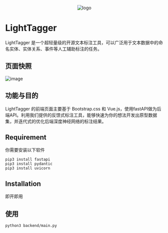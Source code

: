 <div align="center">

![logo](http://github.com/wang-h/LightTagger/frontend/static/img/logo.png)
 

</div>

# LightTagger

LightTagger 是一个超轻量级的开源文本标注工具，可以广泛用于文本数据中的命名实体、实体关系、事件等人工辅助标注的任务。

## 页面快照
![image](http://github.com/wang-h/LightTagger/example.png)


## 功能与目的
LightTagger 的前端页面主要基于 Bootstrap.css 和 Vue.js，使用fastAPI做为后端API。利用我们提供的反馈式标注工具，能够快速为你的想法开发出原型数据集，并迭代式的优化后端深度神经网络的标注结果。

## Requirement

你需要安装以下软件

```
pip3 install fastapi
pip3 install pydantic
pip3 install uvicorn
```

## Installation

即开即用




## 使用

```
python3 backend/main.py
```

